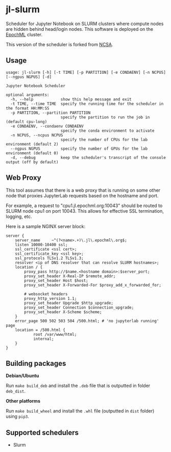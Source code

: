 # jl-slurm
Scheduler for Jupyter Notebook on SLURM clusters where compute nodes are hidden behind head/login nodes. This software is deployed on the [EpochML](https://epochml.org) cluster.

This version of the scheduler is forked from [NCSA](https://github.com/ncsa/jup_sched).

## Usage
```
usage: jl-slurm [-h] [-t TIME] [-p PARTITION] [-e CONDAENV] [-n NCPUS] [--ngpus NGPUS] [-d]

Jupyter Notebook Scheduler

optional arguments:
  -h, --help            show this help message and exit
  -t TIME, --time TIME  specify the running time for the scheduler in the format HH:MM:SS
  -p PARTITION, --partition PARTITION
                        specify the partition to run the job in (default cpu-long)
  -e CONDAENV, --condaenv CONDAENV
                        specify the conda environment to activate
  -n NCPUS, --ncpus NCPUS
                        specify the number of CPUs for the lab environment (default 2)
  --ngpus NGPUS         specify the number of GPUs for the lab environment (default 0)
  -d, --debug           keep the scheduler's transcript of the console output (off by default)
```
## Web Proxy
This tool assumes that there is a web proxy that is running on some other node that proxies JupyterLab requests based on the hostname and port. 

For example, a request to "cpu1.jl.epochml.org:10043" should be routed to SLURM node cpu1 on port 10043. This allows for effective SSL termination, logging, etc. 

Here is a sample NGINX server block:
```
server {
    server_name     ~^(?<name>.+)\.jl\.epochml\.org$;
    listen 10000-10400 ssl;
    ssl_certificate <ssl cert>;
    ssl_certificate_key <ssl key>;
    ssl_protocols TLSv1.2 TLSv1.3;
    resolver <ip of DNS resolver that can resolve SLURM hostnames>;
    location / {
        proxy_pass http://$name.<hostname domain>:$server_port;
        proxy_set_header X-Real-IP $remote_addr;
        proxy_set_header Host $host;
        proxy_set_header X-Forwarded-For $proxy_add_x_forwarded_for;

        # websocket headers
        proxy_http_version 1.1;
        proxy_set_header Upgrade $http_upgrade;
        proxy_set_header Connection $connection_upgrade;
        proxy_set_header X-Scheme $scheme;
    }
    error_page 500 502 503 504 /500.html; # 'no jupyterlab running' page
    location = /500.html {
            root /var/www/html;
            internal;
    }
}
```

## Building packages
**Debian/Ubuntu**

Run `make build_deb` and install the `.deb` file that is outputted in folder `deb_dist`.

**Other platforms**

Run `make build_wheel` and install the `.whl` file (outputted in `dist` folder) using `pip3`.

## Supported schedulers
 - Slurm

